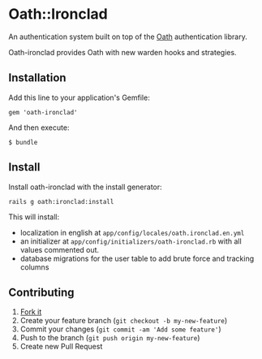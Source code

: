 # Oath::Ironclad

An authentication system built on top of the [Oath](https://github.com/halogenandtoast/oath) authentication library.

Oath-ironclad provides Oath with new warden hooks and strategies. 

## Installation

Add this line to your application's Gemfile:

    gem 'oath-ironclad'

And then execute:

    $ bundle

## Install

Install oath-ironclad with the install generator:

    rails g oath:ironclad:install

This will install:
* localization in english at `app/config/locales/oath.ironclad.en.yml`
* an initializer at `app/config/initializers/oath-ironclad.rb` with all values commented out.
* database migrations for the user table to add brute force and tracking columns 



## Contributing

1. [Fork it](http://github.com/tomichj/oath-ironclad/fork)
2. Create your feature branch (`git checkout -b my-new-feature`)
3. Commit your changes (`git commit -am 'Add some feature'`)
4. Push to the branch (`git push origin my-new-feature`)
5. Create new Pull Request
